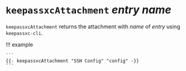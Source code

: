 # `keepassxcAttachment` *entry* *name*

`keepassxcAttachment` returns the attachment with *name* of *entry* using
`keepassxc-cli`.

!!! example

    ```
    {{- keepassxcAttachment "SSH Config" "config" -}}
    ```
